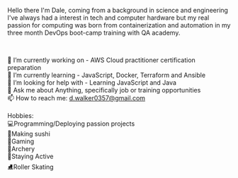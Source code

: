 Hello there I'm Dale, coming from a background in science and engineering I've always had a interest in tech and computer hardware but my real passion for computing was born from containerization and automation in my three month DevOps boot-camp training with QA academy.

<br>

🔭 I’m currently working on - AWS Cloud practitioner certification preparation
<br>
🌱 I’m currently learning - JavaScript, Docker, Terraform and Ansible
<br>
🤔 I’m looking for help with - Learning JavaScript and Java
<br>
💬 Ask me about Anything, specifically job or training opportunities
<br>
📫 How to reach me: d.walker0357@gmail.com
<br>
<br>
Hobbies: 
<br>
:computer:Programming/Deploying passion projects
<br>
:sushi:Making sushi 
<br>
:space_invader:Gaming
<br>
:bow_and_arrow:Archery
<br>
:running:Staying Active
<br>
:ice_skate:Roller Skating
